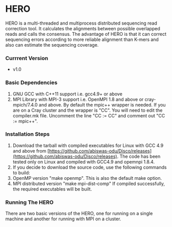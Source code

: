 # HERO
HERO is a multi-threaded and multiprocess distributed sequencing read correction tool. It calculates the alignments between possible overlapped reads and calls the consensus. The advantage of HERO is that it can correct sequencing errors according to more reliable alignment than K-mers and also can estimate the sequencing coverage.

### Currrent Version
* v1.0

### Basic Dependencies

1. GNU GCC with C++11 support i.e. gcc4.9+ or above
2. MPI Library with MPI-3 support i.e. OpenMPI 1.8 and above or cray-mpich/7.4.0 and above. By default the mpic++ wrapper is needed. If you are on a Cray cluster and the wrapper is "CC". You will need to edit the compiler.mk file. Uncomment the line "CC := CC" and comment out "CC := mpic++".  

### Installation Steps
1. Download the tarball with compiled executables for Linux with GCC 4.9 and above from  [https://github.com/abiswas-odu/Disco/releases](https://github.com/abiswas-odu/Disco/releases). The code has been tested only on Linux and compiled with GCC4.9 and opemnpi 1.8.4.
2. If you decide to download the source code, use the following commands to build:
  1. OpenMP version "make openmp". This is also the default make option.  
  2. MPI distributed version "make mpi-dist-comp" 
If compiled successfully, the required executables will be built. 

### Running The HERO

There are two basic versions of the HERO, one for running on a single machine and another for running with MPI on a cluster.  